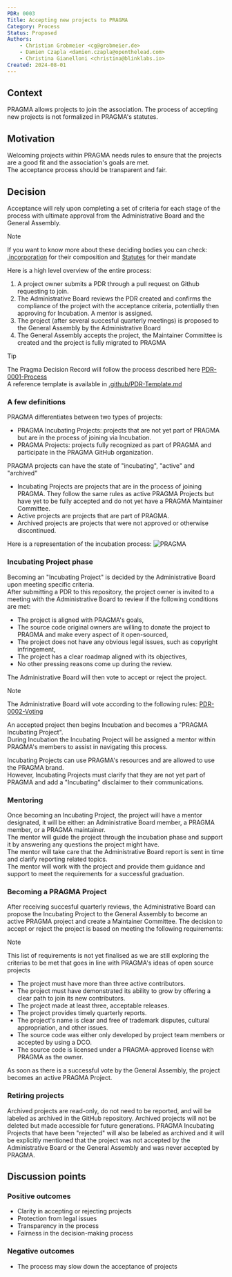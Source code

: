 ```yaml
---
PDR: 0003
Title: Accepting new projects to PRAGMA
Category: Process
Status: Proposed 
Authors:
    - Christian Grobmeier <cg@grobmeier.de>
    - Damien Czapla <damien.czapla@openthelead.com>
    - Christina Gianelloni <christina@blinklabs.io>
Created: 2024-08-01
---
```


## Context

PRAGMA allows projects to join the association. The process of accepting new projects is not formalized in PRAGMA's statutes.

## Motivation

Welcoming projects within PRAGMA needs rules to ensure that the projects are a good fit and the association's goals are met.  
The acceptance process should be transparent and fair.

## Decision

Acceptance will rely upon completing a set of criteria for each stage of the process with ultimate approval from the Administrative Board and the General Assembly.

> [!NOTE]
> If you want to know more about these deciding bodies you can check: </br>
> [.incorporation](https://github.com/pragma-org/PDRs/tree/main/.incorporation) for their composition and [Statutes](https://github.com/pragma-org/PDRs/blob/main/.incorporation/20240422_Attachment_Statutes_Statuten_PRAGMA_signed.pdf) for their mandate

Here is a high level overview of the entire process:
1. A project owner submits a PDR through a pull request on Github requesting to join.
2. The Administrative Board reviews the PDR created and confirms the compliance of the project with the acceptance criteria, potentially then approving for Incubation. A mentor is assigned.
3. The project (after several succesful quarterly meetings) is proposed to the General Assembly by the Administrative Board
4. The General Assembly accepts the project, the Maintainer Committee is created and the project is fully migrated to PRAGMA 

> [!TIP]
> The Pragma Decision Record will follow the process described here [PDR-0001-Process](https://github.com/pragma-org/PDRs/tree/main/PDR-0001-Process)  
> A reference template is available in [.github/PDR-Template.md](https://github.com/pragma-org/PDRs/blob/main/.github/PDR-TEMPLATE.md)

### A few definitions

PRAGMA differentiates between two types of projects:
 - PRAGMA Incubating Projects: projects that are not yet part of PRAGMA but are in the process of joining via Incubation.
 - PRAGMA Projects: projects fully recognized as part of PRAGMA and participate in the PRAGMA GitHub organization.

PRAGMA projects can have the state of "incubating", "active" and "archived"
- Incubating Projects are projects that are in the process of joining PRAGMA. They follow the same rules as active PRAGMA Projects but have yet to be fully accepted and do not yet have a PRAGMA Maintainer Committee.
- Active projects are projects that are part of PRAGMA.
- Archived projects are projects that were not approved or otherwise discontinued.</br>

Here is a representation of the incubation process:
![PRAGMA](https://github.com/user-attachments/assets/88252854-35a5-459b-8fe3-6b17411acfd9)

### Incubating Project phase

Becoming an "Incubating Project" is decided by the Administrative Board upon meeting specific criteria. </br>
After submitting a PDR to this repository, the project owner is invited to a meeting with the Administrative Board to review if the following conditions are met:
  - The project is aligned with PRAGMA's goals,
  - The source code original owners are willing to donate the project to PRAGMA and make every aspect of it open-sourced,
  - The project does not have any obvious legal issues, such as copyright infringement,
  - The project has a clear roadmap aligned with its objectives,
  - No other pressing reasons come up during the review.

The Administrative Board will then vote to accept or reject the project. 
> [!NOTE]
> The Administrative Board will vote according to the following rules: [PDR-0002-Voting](https://github.com/pragma-org/PDRs/tree/main/PDR-0002-Voting)


An accepted project then begins Incubation and becomes a "PRAGMA Incubating Project".  
During Incubation the Incubating Project will be assigned a mentor within PRAGMA's members to assist in navigating this process. 

Incubating Projects can use PRAGMA's resources and are allowed to use the PRAGMA brand.  
However, Incubating Projects must clarify that they are not yet part of PRAGMA and add a "Incubating" disclaimer to their communications.


### Mentoring

Once becoming an Incubating Project, the project will have a mentor designated, it will be either: an Administrative Board member, a PRAGMA member, or a PRAGMA maintainer.   
The mentor will guide the project through the incubation phase and support it by answering any questions the project might have.  
The mentor will take care that the Administrative Board report is sent in time and clarify reporting related topics.  
The mentor will work with the project and provide them guidance and support to meet the requirements for a successful graduation.  

### Becoming a PRAGMA Project

After receiving succesful quarterly reviews, the Administrative Board can propose the Incubating Project to the General Assembly to become an active PRAGMA project and create a Maintainer Committee. The decision to accept or reject the project is based on meeting the following requirements:

> [!NOTE]
> This list of requirements is not yet finalised as we are still exploring the criterias to be met that goes in line with PRAGMA's ideas of open source projects

- The project must have more than three active contributors.
- The project must have demonstrated its ability to grow by offering a clear path to join its new contributors.
- The project made at least three, acceptable releases.
- The project provides timely quarterly reports.
- The project's name is clear and free of trademark disputes, cultural appropriation, and other issues.
- The source code was either only developed by project team members or accepted by using a DCO.
- The source code is licensed under a PRAGMA-approved license with PRAGMA as the owner.

As soon as there is a successful vote by the General Assembly, the project becomes an active PRAGMA Project.

### Retiring projects 

Archived projects are read-only, do not need to be reported, and will be labeled as archived in the GitHub repository. Archived projects will not be deleted but made accessible for future generations. PRAGMA Incubating Projects that have been "rejected" will also be labeled as archived and it will be explicitly mentioned that the project was not accepted by the Administrative Board or the General Assembly and was never accepted by PRAGMA.

## Discussion points

### Positive outcomes

- Clarity in accepting or rejecting projects
- Protection from legal issues
- Transparency in the process
- Fairness in the decision-making process

### Negative outcomes

- The process may slow down the acceptance of projects
